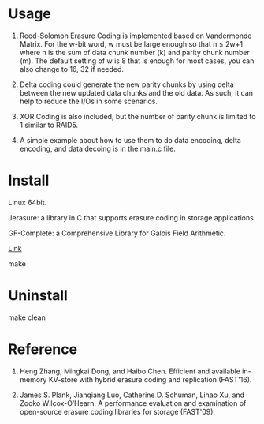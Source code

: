 # Usage
1. Reed-Solomon Erasure Coding is implemented based on Vandermonde Matrix. For the w-bit word, w must be large enough so that n ≤ 2w+1 where n is the sum of data chunk number (k) and parity chunk number (m). The default setting of w is 8 that is enough for most cases, you can also change to 16, 32 if needed.

2. Delta coding could generate the new parity chunks by using delta between the new updated data chunks and the old data. As such, it can help to reduce the I/Os in some scenarios.

3. XOR Coding is also included, but the number of parity chunk is limited to 1 similar to RAID5. 

4. A simple example about how to use them to do data encoding, delta encoding, and data decoing is in the main.c file. 


# Install
Linux 64bit.

Jerasure: a library in C that supports erasure coding in storage applications.

GF-Complete: a Comprehensive Library for Galois Field Arithmetic.

[Link](http://jerasure.org/)

make 

# Uninstall

make clean

# Reference

1. Heng Zhang, Mingkai Dong, and Haibo Chen. Efficient and available in-memory KV-store with hybrid
erasure coding and replication (FAST'16).

2. James S. Plank, Jianqiang Luo, Catherine D. Schuman, Lihao Xu, and Zooko Wilcox-O’Hearn. A performance evaluation and examination of open-source erasure coding libraries for storage (FAST'09).
